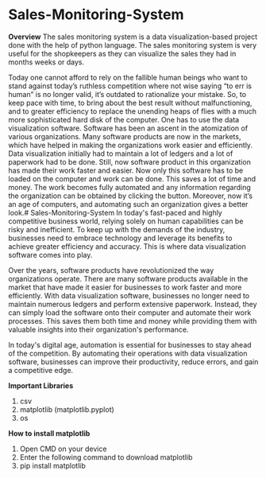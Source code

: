 # Sales-Monitoring-System

**Overview**
The sales monitoring system is a data visualization-based project done with the help of python language. The sales monitoring system is very useful for the shopkeepers as they can visualize the sales they had in months weeks or days.

Today one cannot afford to rely on the fallible human beings who want to stand against today’s ruthless competition where not wise saying “to err is human” is no longer valid, it’s outdated to rationalize your mistake. So, to keep pace with time, to bring about the best result without malfunctioning, and to greater efficiency to replace the unending heaps of flies with a much more sophisticated hard disk of the computer. One has to use the data visualization software. Software has been an ascent in the atomization of various organizations. Many software products are now in the markets, which have helped in making the organizations work easier and efficiently. Data visualization initially had to maintain a lot of ledgers and a lot of paperwork had to be done. Still, now software product in this organization has made their work faster and easier. Now only this software has to be loaded on the computer and work can be done. This saves a lot of time and money. The work becomes fully automated and any information regarding the organization can be obtained by clicking the button. Moreover, now it’s an age of computers, and automating such an organization gives a better look.# Sales-Monitoring-System
In today's fast-paced and highly competitive business world, relying solely on human capabilities can be risky and inefficient. To keep up with the demands of the industry, businesses need to embrace technology and leverage its benefits to achieve greater efficiency and accuracy. This is where data visualization software comes into play. 

Over the years, software products have revolutionized the way organizations operate. There are many software products available in the market that have made it easier for businesses to work faster and more efficiently. With data visualization software, businesses no longer need to maintain numerous ledgers and perform extensive paperwork. Instead, they can simply load the software onto their computer and automate their work processes. This saves them both time and money while providing them with valuable insights into their organization's performance. 

In today's digital age, automation is essential for businesses to stay ahead of the competition. By automating their operations with data visualization software, businesses can improve their productivity, reduce errors, and gain a competitive edge.

**Important Libraries**
1.	csv
2.	matplotlib (matplotlib.pyplot)
3.	os


**How to install matplotlib**
1. Open CMD on your device
2. Enter the following command to download matplotlib
3. pip install matplotlib
